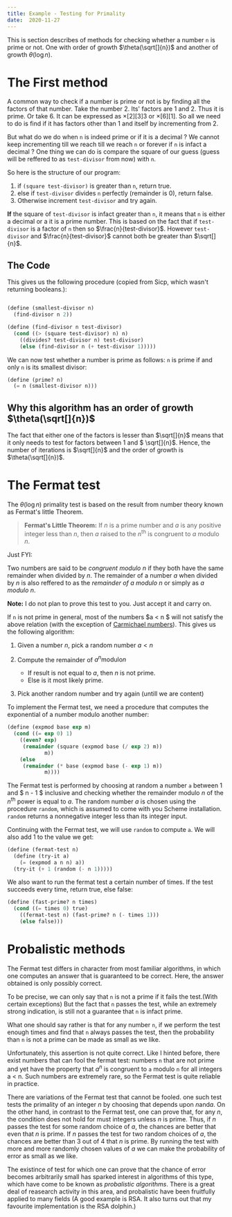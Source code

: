 ```yaml
---
title: Example - Testing for Primality
date:  2020-11-27
---
```


This is section describes of methods for checking whether
a number `n` is prime or not. One with order of growth $\theta(\sqrt[]{n})$
and another of growth $\theta(\log n)$.

# The First method

A common way to check if a number is prime or not is by finding all
the factors of that number. Take the number 2. Its' factors are 1
and 2. Thus it is prime. Or take 6. It can be expressed as
$\times[2][3]3$ or $\times[6][1]$. So all we need to do is find if it
has factors other than 1 and itself by incrementing from 2.

But what do we do when `n` is indeed prime or if it is a decimal ?
We cannot keep incrementing till we reach till we reach `n` or
forever if `n` is infact a decimal ? One thing we can do is compare
the square of our guess (guess will be reffered to as `test-divisor`
from now) with `n`.

So here is the structure of our program:

1. if `(square test-divisor)` is greater than `n`, return true.
2. else if `test-divisor` divides `n` perfectly (remainder is 0),
   return false.
3. Otherwise increment `test-divisor` and try again.

**If** the square of `test-divisor` is infact greater than `n`, it
means that `n` is either a decimal or a it is a prime number. This is
based on the fact that if `test-divisor` is a factor of `n` then so
$\frac{n}{test-divisor}$. However `test-divisor` and
$\frac{n}{test-divisor}$ cannot both be greater than $\sqrt[]{n}$.


## The Code

This gives us the following procedure (copied from Sicp, which wasn't
returning booleans.):

```scheme

(define (smallest-divisor n)
  (find-divisor n 2))

(define (find-divisor n test-divisor)
  (cond ((> (square test-divisor) n) n)
	((divides? test-divisor n) test-divisor)
	(else (find-divisor n (+ test-divisor 1)))))
```

We can now test whether a number is prime as follows: `n` is prime if
and only `n` is its smallest divisor:

```scheme
(define (prime? n)
  (= n (smallest-divisor n)))
```


## Why this algorithm has an order of growth $\theta(\sqrt[]{n})$

The fact that either one of the factors is lesser than $\sqrt[]{n}$
means that it only needs to test for factors between 1 and $
\sqrt[]{n}$. Hence, the number of iterations is $\sqrt[]{n}$ and
the order of growth is $\theta(\sqrt[]{n})$.

# The Fermat test

The $\theta(\log n)$ primality test is based on the result from number
theory known as Fermat's little Theorem.

> **Fermat's Little Theorem:** If $n$ is a prime number and $a$ is any
> positive integer less than $n$, then $a$ raised to the
> $n^{\text{th}}$ is congruent to $a$ modulo $n$.

Just FYI:

Two numbers are said to be *congruent modulo n* if they both have the
same remainder when divided by $n$. The remainder of a number $a$ when
divided by $n$ is also reffered to as the *remainder of a modulo n* or
simply as *a modulo n*.

**Note:** I do not plan to prove this test to you. Just accept it
and carry on.

If `n` is not prime in general, most of the numbers $a < n $ will not
satisfy the above relation (with the exception of [Carmichael
numbers](https://en.wikipedia.org/wiki/Carmichael_number)). 
This gives us the following algorithm:

1. Given a number $n$, pick a random number $a < n$
2. Compute the remainder of $a^{n} \text{modulo} n$
   - If result is not equal to $a$, then $n$ is not prime.
   - Else is it most likely prime.
   
3. Pick another random number and try again (untill we are content)
   

To implement the Fermat test, we need a procedure that computes the
exponential of a number modulo another number:

```scheme
(define (expmod base exp m)
  (cond ((= exp 0) 1)
	((even? exp)
	 (remainder (square (expmod base (/ exp 2) m))
		    m))
	(else
	 (remainder (* base (expmod base (- exp 1) m))
		    m))))
```

The Fermat test is performed by choosing at random a number `a`
between 1 and $ n - 1 $ inclusive and checking whether the remainder
modulo $n$ of the $n^{\text{th}}$ power is equal to $a$. The random
number $a$ is chosen using the procedure `random`, which is assumed
to come with you Scheme installation. `random` returns a nonnegative
integer less than its integer input. 

Continuing with the Fermat test, we will use `random` to compute `a`.
We will also add 1 to the value we get:

```scheme
(define (fermat-test n)
  (define (try-it a)
    (= (expmod a n n) a))
  (try-it (+ 1 (random (- n 1)))))
```

We also want to run the fermat test a certain number of times.
If the test succeeds every time, return true, else false:

```scheme
(define (fast-prime? n times)
  (cond ((= times 0) true)
	((fermat-test n) (fast-prime? n (- times 1)))
	(else false)))
```

# Probalistic methods

The Fermat test differs in character from most familiar algorithms, in
which one computes an answer that is guaranteed to be correct. Here,
the answer obtained is only possibly correct.

To be precise, we can only say that `n` is not a prime if it fails the
test.(With certain exceptions) But the fact that `n` passes the test,
while an extremely strong indication, is still not a guarantee that
`n` is infact prime.

What one should say rather is that for any number `n`, if we perform
the test enough times and find that `n` always passes the test, then
the probability than `n` is not a prime can be made as small as we
like.

Unfortunately, this assertion is not quite correct. Like I hinted
before, there exist numbers that can fool the fermat test: numbers `n`
that are not prime and yet have the property that $a^{n}$ is congruent
to `a` modulo `n` for all integers a < n. Such numbers are extremely
rare, so the Fermat test is quite reliable in practice.

There are variations of the Fermat test that cannot be fooled. one
such test tests the primality of an integer $n$ by choosing that
depends upon $n \text{and} a$. On the other hand, in contrast to the
Fermat test, one can prove that, for any $n$, the condition does not
hold for must integers unless $n$ is prime. Thus, if $n$ passes the
test for some random choice of $a$, the chances are better that even
that $n$ is prime. If $n$ passes the test for two random choices of
$a$, the chances are better than 3 out of 4 that $n$ is prime. By
running the test with more and more randomly chosen values of $a$ we
can make the probability of error as small as we like.

The existince of test for which one can prove that the chance of error
becomes arbitrarily small has sparked interest in algorithms of this
type, which have come to be known as *probalistic algorithms*. There
is a great deal of reasearch activity in this area, and probalistic
have been fruitfully applied to many fields (A good example is RSA. It
also turns out that my favourite implementation is the RSA dolphin.)
